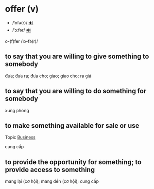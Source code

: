 # offer (v)

- /ˈɒfə(r)/ [🔊](https://www.oxfordlearnersdictionaries.com/media/english/uk_pron/o/off/offer/offer__gb_1.mp3)
- /ˈɔːfər/ [🔊](https://www.oxfordlearnersdictionaries.com/media/english/us_pron/o/off/offer/offer__us_1_rr.mp3)

o-(f)fer /ˈɒ-fə(r)/

## to say that you are willing to give something to somebody

đưa; đưa ra; đưa cho; giao; giao cho; ra giá

## to say that you are willing to do something for somebody

xung phong

## to make something available for sale or use

Topic [Business](../topics/business.md#business)

cung cấp

## to provide the opportunity for something; to provide access to something

mang lại (cơ hội); mang đến (cơ hội); cung cấp